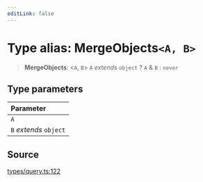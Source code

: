```yaml
---
editLink: false
---
```


# Type alias: MergeObjects`<A, B>`

> **MergeObjects**: \<`A`, `B`\> `A` _extends_ `object` ? `A` & `B` : `never`

## Type parameters

| Parameter              |
| :--------------------- |
| `A`                    |
| `B` _extends_ `object` |

## Source

[types/query.ts:122](https://github.com/directus/directus/blob/7789a6c53/sdk/src/types/query.ts#L122)
